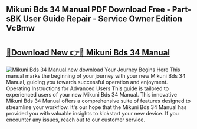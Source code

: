 ## Mikuni Bds 34 Manual PDF Download Free - Part-sBK User Guide Repair - Service Owner Edition VcBmw

# <h2><a href="http://bc79871.oget.top/?id=Mikuni+Bds+34+Manual">🔗Download New 👉🔴 Mikuni Bds 34 Manual</a></h2>

[![Mikuni Bds 34 Manual new download](https://i.imgur.com/5g1atiW.png)](http://bc79871.oget.top/?id=Mikuni+Bds+34+Manual)
Your Journey Begins Here This manual marks the beginning of your journey with your new Mikuni Bds 34 Manual, guiding you towards successful operation and enjoyment. Operating Instructions for Advanced Users This guide is tailored to experienced users of your new Mikuni Bds 34 Manual. This innovative Mikuni Bds 34 Manual offers a comprehensive suite of features designed to streamline your workflow. It's our hope that the Mikuni Bds 34 Manual has provided you with valuable insights to kickstart your new device. If you encounter any issues, reach out to our customer service.
